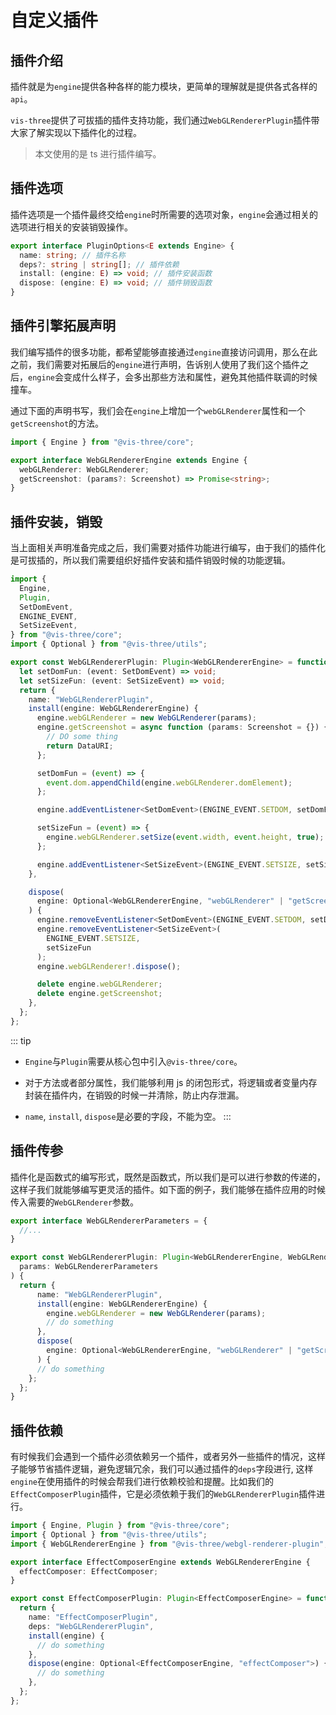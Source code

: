 # 自定义插件

## 插件介绍

插件就是为`engine`提供各种各样的能力模块，更简单的理解就是提供各式各样的`api`。

`vis-three`提供了可拔插的插件支持功能，我们通过`WebGLRendererPlugin`插件带大家了解实现以下插件化的过程。

> 本文使用的是 ts 进行插件编写。

## 插件选项

插件选项是一个插件最终交给`engine`时所需要的选项对象，`engine`会通过相关的选项进行相关的安装销毁操作。

```ts
export interface PluginOptions<E extends Engine> {
  name: string; // 插件名称
  deps?: string | string[]; // 插件依赖
  install: (engine: E) => void; // 插件安装函数
  dispose: (engine: E) => void; // 插件销毁函数
}
```

## 插件引擎拓展声明

我们编写插件的很多功能，都希望能够直接通过`engine`直接访问调用，那么在此之前，我们需要对拓展后的`engine`进行声明，告诉别人使用了我们这个插件之后，`engine`会变成什么样子，会多出那些方法和属性，避免其他插件联调的时候撞车。

通过下面的声明书写，我们会在`engine`上增加一个`webGLRenderer`属性和一个`getScreenshot`的方法。

```ts
import { Engine } from "@vis-three/core";

export interface WebGLRendererEngine extends Engine {
  webGLRenderer: WebGLRenderer;
  getScreenshot: (params?: Screenshot) => Promise<string>;
}
```

## 插件安装，销毁

当上面相关声明准备完成之后，我们需要对插件功能进行编写，由于我们的插件化是可拔插的，所以我们需要组织好插件安装和插件销毁时候的功能逻辑。

```ts
import {
  Engine,
  Plugin,
  SetDomEvent,
  ENGINE_EVENT,
  SetSizeEvent,
} from "@vis-three/core";
import { Optional } from "@vis-three/utils";

export const WebGLRendererPlugin: Plugin<WebGLRendererEngine> = function () {
  let setDomFun: (event: SetDomEvent) => void;
  let setSizeFun: (event: SetSizeEvent) => void;
  return {
    name: "WebGLRendererPlugin",
    install(engine: WebGLRendererEngine) {
      engine.webGLRenderer = new WebGLRenderer(params);
      engine.getScreenshot = async function (params: Screenshot = {}) {
        // DO some thing
        return DataURI;
      };

      setDomFun = (event) => {
        event.dom.appendChild(engine.webGLRenderer.domElement);
      };

      engine.addEventListener<SetDomEvent>(ENGINE_EVENT.SETDOM, setDomFun);

      setSizeFun = (event) => {
        engine.webGLRenderer.setSize(event.width, event.height, true);
      };

      engine.addEventListener<SetSizeEvent>(ENGINE_EVENT.SETSIZE, setSizeFun);
    },

    dispose(
      engine: Optional<WebGLRendererEngine, "webGLRenderer" | "getScreenshot">
    ) {
      engine.removeEventListener<SetDomEvent>(ENGINE_EVENT.SETDOM, setDomFun);
      engine.removeEventListener<SetSizeEvent>(
        ENGINE_EVENT.SETSIZE,
        setSizeFun
      );
      engine.webGLRenderer!.dispose();

      delete engine.webGLRenderer;
      delete engine.getScreenshot;
    },
  };
};
```

::: tip

- `Engine`与`Plugin`需要从核心包中引入`@vis-three/core`。

- 对于方法或者部分属性，我们能够利用 js 的闭包形式，将逻辑或者变量内存封装在插件内，在销毁的时候一并清除，防止内存泄漏。

- `name`, `install`, `dispose`是必要的字段，不能为空。
  :::

## 插件传参

插件化是函数式的编写形式，既然是函数式，所以我们是可以进行参数的传递的，这样子我们就能够编写更灵活的插件。如下面的例子，我们能够在插件应用的时候传入需要的`WebGLRenderer`参数。

```ts
export interface WebGLRendererParameters = {
  //...
}

export const WebGLRendererPlugin: Plugin<WebGLRendererEngine, WebGLRendererParameters> = function (
  params: WebGLRendererParameters
) {
  return {
      name: "WebGLRendererPlugin",
      install(engine: WebGLRendererEngine) {
        engine.webGLRenderer = new WebGLRenderer(params);
        // do something
      },
      dispose(
        engine: Optional<WebGLRendererEngine, "webGLRenderer" | "getScreenshot">
      ) {
      // do something
    };
  };
}
```

## 插件依赖

有时候我们会遇到一个插件必须依赖另一个插件，或者另外一些插件的情况，这样子能够节省插件逻辑，避免逻辑冗余，我们可以通过插件的`deps`字段进行, 这样`engine`在使用插件的时候会帮我们进行依赖校验和提醒。比如我们的`EffectComposerPlugin`插件，它是必须依赖于我们的`WebGLRendererPlugin`插件进行。

```ts
import { Engine, Plugin } from "@vis-three/core";
import { Optional } from "@vis-three/utils";
import { WebGLRendererEngine } from "@vis-three/webgl-renderer-plugin";

export interface EffectComposerEngine extends WebGLRendererEngine {
  effectComposer: EffectComposer;
}

export const EffectComposerPlugin: Plugin<EffectComposerEngine> = function () {
  return {
    name: "EffectComposerPlugin",
    deps: "WebGLRendererPlugin",
    install(engine) {
      // do something
    },
    dispose(engine: Optional<EffectComposerEngine, "effectComposer">) {
      // do something
    },
  };
};
```
